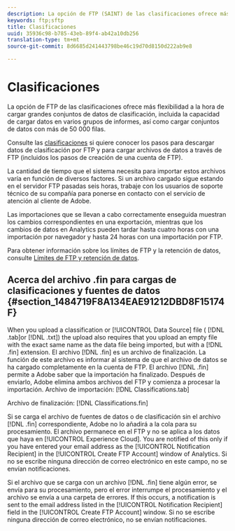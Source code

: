 ```yaml
---
description: La opción de FTP (SAINT) de las clasificaciones ofrece más flexibilidad a la hora de cargar grandes conjuntos de datos de clasificación, incluida la capacidad de cargar datos en varios grupos de informes, así como cargar conjuntos de datos con más de 50 000 filas.
keywords: ftp;sftp
title: Clasificaciones
uuid: 35936c98-b785-43eb-89f4-ab42a10db256
translation-type: tm+mt
source-git-commit: 8d6685d241443798be46c19d70d8150d222ab9e8

---
```



# Clasificaciones

La opción de FTP de las clasificaciones ofrece más flexibilidad a la hora de cargar grandes conjuntos de datos de clasificación, incluida la capacidad de cargar datos en varios grupos de informes, así como cargar conjuntos de datos con más de 50 000 filas.

Consulte las [clasificaciones](https://docs.adobe.com/content/help/en/analytics/components/classifications/classifications-importer/c-working-with-saint.html) si quiere conocer los pasos para descargar datos de clasificación por FTP y para cargar archivos de datos a través de FTP (incluidos los pasos de creación de una cuenta de FTP).

La cantidad de tiempo que el sistema necesita para importar estos archivos varía en función de diversos factores. Si un archivo cargado sigue estando en el servidor FTP pasadas seis horas, trabaje con los usuarios de soporte técnico de su compañía para ponerse en contacto con el servicio de atención al cliente de Adobe.

Las importaciones que se llevan a cabo correctamente enseguida muestran los cambios correspondientes en una exportación, mientras que los cambios de datos en Analytics pueden tardar hasta cuatro horas con una importación por navegador y hasta 24 horas con una importación por FTP.

Para obtener información sobre los límites de FTP y la retención de datos, consulte [Límites de FTP y retención de datos](/help/export/ftp-and-sftp/ftp-limits.md).

## Acerca del archivo .fin para cargas de clasificaciones y fuentes de datos {#section_1484719F8A134EAE91212DBD8F15174F}

When you upload a classification or [!UICONTROL Data Source] file ( [!DNL .tab]or [!DNL .txt]) the upload also requires that you upload an empty file with the exact same name as the data file being imported, but with a [!DNL .fin] extension. El archivo [!DNL .fin] es un archivo de finalización. La función de este archivo es informar al sistema de que el archivo de datos se ha cargado completamente en la cuenta de FTP. El archivo [!DNL .fin] permite a Adobe saber que la importación ha finalizado. Después de enviarlo, Adobe elimina ambos archivos del FTP y comienza a procesar la importación.
Archivo de importación: [!DNL Classifications.tab]

Archivo de finalización: [!DNL Classifications.fin]

Si se carga el archivo de fuentes de datos o de clasificación sin el archivo [!DNL .fin] correspondiente, Adobe no lo añadirá a la cola para su procesamiento. El archivo permanece en el FTP y no se aplica a los datos que haya en [!UICONTROL Experience Cloud]. You are notified of this only if you have entered your email address as the [!UICONTROL Notification Recipient] in the [!UICONTROL Create FTP Account] window of Analytics. Si no se escribe ninguna dirección de correo electrónico en este campo, no se envían notificaciones.

Si el archivo que se carga con un archivo [!DNL .fin] tiene algún error, se envía para su procesamiento, pero el error interrumpe el procesamiento y el archivo se envía a una carpeta de errores. If this occurs, a notification is sent to the email address listed in the [!UICONTROL Notification Recipient] field in the [!UICONTROL Create FTP Account] window. Si no se escribe ninguna dirección de correo electrónico, no se envían notificaciones.

